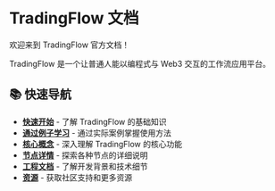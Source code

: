 # TradingFlow 文档

欢迎来到 TradingFlow 官方文档！

TradingFlow 是一个让普通人能以编程式与 Web3 交互的工作流应用平台。

## 📚 快速导航

- **[快速开始](getting-started/what-is-tradingflow.md)** - 了解 TradingFlow 的基础知识
- **[通过例子学习](learn-by-examples/index.md)** - 通过实际案例掌握使用方法
- **[核心概念](core-concepts/on-chain-vaults.md)** - 深入理解 TradingFlow 的核心功能
- **[节点详情](node-details/index.md)** - 探索各种节点的详细说明
- **[工程文档](engineering-docs/development-background.md)** - 了解开发背景和技术细节
- **[资源](resources/community-resources.md)** - 获取社区支持和更多资源
